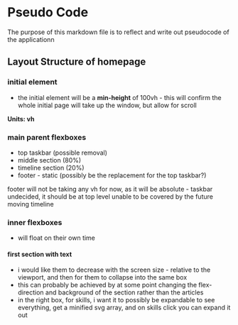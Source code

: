 # Pseudo Code

The purpose of this markdown file is to reflect and write out pseudocode of the applicationn

## Layout Structure of homepage

### initial <body></body> element

- the initial element will be a **min-height** of 100vh - this will confirm the whole initial page will take up the window, but allow for scroll

**Units: vh**

### main parent flexboxes

- top taskbar (possible removal)
- middle section (80%)
- timeline section (20%)
- footer - static (possibly be the replacement for the top taskbar?)

footer will not be taking any vh for now, as it will be absolute - taskbar undecided, it should be at top level unable to be covered by the future moving timeline

### inner flexboxes

- will float on their own time

#### first section with text

- i would like them to decrease with the screen size - relative to the viewport, and then for them to collapse into the same box
- this can probably be achieved by at some point changing the flex-direction and background of the section rather than the articles
- in the right box, for skills, i want it to possibly be expandable to see everything, get a minified svg array, and on skills click you can expand it out
